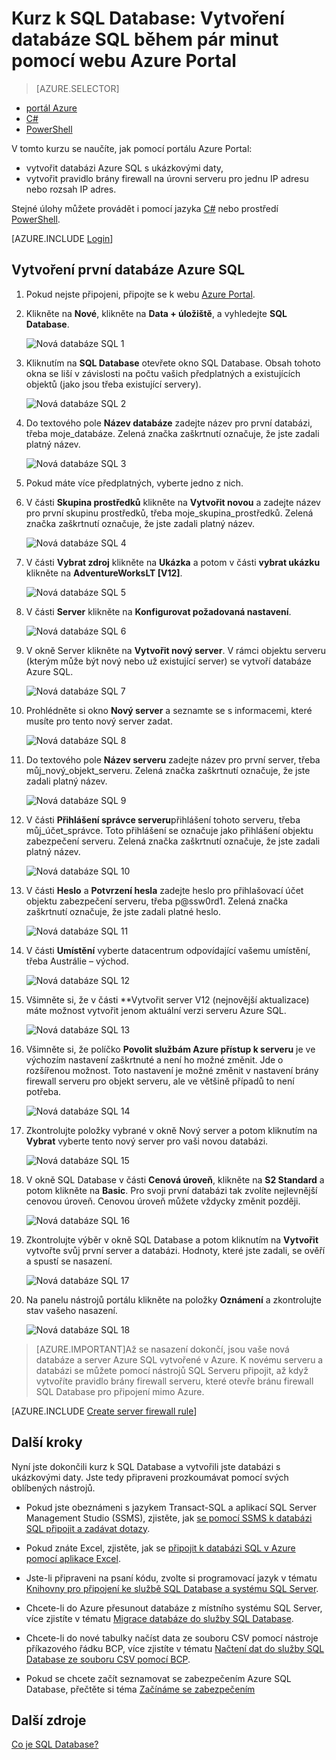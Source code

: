 <properties
    pageTitle="Kurz k SQL Database: Vytvoření databáze SQL | Microsoft Azure"
    description="Zjistěte, jak nastavit logický server služby SQL Database, pravidlo brány firewall serveru, databáze SQL a ukázková data. Zjistíte také, jak se připojit pomocí nástrojů klienta, konfigurovat uživatele a nastavit pravidlo brány firewall databáze."
    keywords="kurz k sql database, vytvoření databáze sql"
    services="sql-database"
    documentationCenter=""
    authors="CarlRabeler"
    manager="jhubbard"
    editor=""/>


<tags
    ms.service="sql-database"
    ms.workload="data-management"
    ms.tgt_pltfrm="na"
    ms.devlang="na"
    ms.topic="hero-article"
    ms.date="09/07/2016"
    ms.author="carlrab"/>


# Kurz k SQL Database: Vytvoření databáze SQL během pár minut pomocí webu Azure Portal

> [AZURE.SELECTOR]
- [portál Azure](sql-database-get-started.md)
- [C#](sql-database-get-started-csharp.md)
- [PowerShell](sql-database-get-started-powershell.md)

V tomto kurzu se naučíte, jak pomocí portálu Azure Portal:

- vytvořit databázi Azure SQL s ukázkovými daty,
- vytvořit pravidlo brány firewall na úrovni serveru pro jednu IP adresu nebo rozsah IP adres.

Stejné úlohy můžete provádět i pomocí jazyka [C#](sql-database-get-started-csharp.md) nebo prostředí [PowerShell](sql-database-get-started-powershell.md).

[AZURE.INCLUDE [Login](../../includes/azure-getting-started-portal-login.md)]

<a name="create-logical-server-bk"></a>

## Vytvoření první databáze Azure SQL 

1. Pokud nejste připojeni, připojte se k webu [Azure Portal](http://portal.azure.com).
2. Klikněte na **Nové**, klikněte na **Data + úložiště**, a vyhledejte **SQL Database**.

    ![Nová databáze SQL 1](./media/sql-database-get-started/sql-database-new-database-1.png)

3. Kliknutím na **SQL Database** otevřete okno SQL Database. Obsah tohoto okna se liší v závislosti na počtu vašich předplatných a existujících objektů (jako jsou třeba existující servery).

    ![Nová databáze SQL 2](./media/sql-database-get-started/sql-database-new-database-2.png)

4. Do textového pole **Název databáze** zadejte název pro první databázi, třeba moje_databáze. Zelená značka zaškrtnutí označuje, že jste zadali platný název.

    ![Nová databáze SQL 3](./media/sql-database-get-started/sql-database-new-database-3.png)

5. Pokud máte více předplatných, vyberte jedno z nich.
6. V části **Skupina prostředků** klikněte na **Vytvořit novou** a zadejte název pro první skupinu prostředků, třeba moje_skupina_prostředků. Zelená značka zaškrtnutí označuje, že jste zadali platný název.

    ![Nová databáze SQL 4](./media/sql-database-get-started/sql-database-new-database-4.png)

7. V části **Vybrat zdroj** klikněte na **Ukázka** a potom v části **vybrat ukázku** klikněte na **AdventureWorksLT [V12]**.

    ![Nová databáze SQL 5](./media/sql-database-get-started/sql-database-new-database-5.png)

8. V části **Server** klikněte na **Konfigurovat požadovaná nastavení**.

    ![Nová databáze SQL 6](./media/sql-database-get-started/sql-database-new-database-6.png)

9. V okně Server klikněte na **Vytvořit nový server**. V rámci objektu serveru (kterým může být nový nebo už existující server) se vytvoří databáze Azure SQL.

    ![Nová databáze SQL 7](./media/sql-database-get-started/sql-database-new-database-7.png)

10. Prohlédněte si okno **Nový server** a seznamte se s informacemi, které musíte pro tento nový server zadat.

    ![Nová databáze SQL 8](./media/sql-database-get-started/sql-database-new-database-8.png)

11. Do textového pole **Název serveru** zadejte název pro první server, třeba můj_nový_objekt_serveru. Zelená značka zaškrtnutí označuje, že jste zadali platný název.

    ![Nová databáze SQL 9](./media/sql-database-get-started/sql-database-new-database-9.png)
 
12. V části **Přihlášení správce serveru**přihlášení tohoto serveru, třeba můj_účet_správce. Toto přihlášení se označuje jako přihlášení objektu zabezpečení serveru. Zelená značka zaškrtnutí označuje, že jste zadali platný název.

    ![Nová databáze SQL 10](./media/sql-database-get-started/sql-database-new-database-10.png)

13. V části **Heslo** a **Potvrzení hesla** zadejte heslo pro přihlašovací účet objektu zabezpečení serveru, třeba p@ssw0rd1. Zelená značka zaškrtnutí označuje, že jste zadali platné heslo.

    ![Nová databáze SQL 11](./media/sql-database-get-started/sql-database-new-database-11.png)
 
14. V části **Umístění** vyberte datacentrum odpovídající vašemu umístění, třeba Austrálie – východ.

    ![Nová databáze SQL 12](./media/sql-database-get-started/sql-database-new-database-12.png)

15. Všimněte si, že v části **Vytvořit server V12 (nejnovější aktualizace) máte možnost vytvořit jenom aktuální verzi serveru Azure SQL.

    ![Nová databáze SQL 13](./media/sql-database-get-started/sql-database-new-database-13.png)

16. Všimněte si, že políčko **Povolit službám Azure přístup k serveru** je ve výchozím nastavení zaškrtnuté a není ho možné změnit. Jde o rozšířenou možnost. Toto nastavení je možné změnit v nastavení brány firewall serveru pro objekt serveru, ale ve většině případů to není potřeba.

    ![Nová databáze SQL 14](./media/sql-database-get-started/sql-database-new-database-14.png)

17. Zkontrolujte položky vybrané v okně Nový server a potom kliknutím na **Vybrat** vyberte tento nový server pro vaši novou databázi.

    ![Nová databáze SQL 15](./media/sql-database-get-started/sql-database-new-database-15.png)

18. V okně SQL Database v části **Cenová úroveň**, klikněte na **S2 Standard** a potom klikněte na **Basic**. Pro svoji první databázi tak zvolíte nejlevnější cenovou úroveň. Cenovou úroveň můžete vždycky změnit později.

    ![Nová databáze SQL 16](./media/sql-database-get-started/sql-database-new-database-16.png)

19. Zkontrolujte výběr v okně SQL Database a potom kliknutím na **Vytvořit** vytvořte svůj první server a databázi. Hodnoty, které jste zadali, se ověří a spustí se nasazení.

    ![Nová databáze SQL 17](./media/sql-database-get-started/sql-database-new-database-17.png)

20. Na panelu nástrojů portálu klikněte na položky **Oznámení** a zkontrolujte stav vašeho nasazení.

    ![Nová databáze SQL 18](./media/sql-database-get-started/sql-database-new-database-18.png)

>[AZURE.IMPORTANT]Až se nasazení dokončí, jsou vaše nová databáze a server Azure SQL vytvořené v Azure. K novému serveru a databázi se můžete pomocí nástrojů SQL Serveru připojit, až když vytvoříte pravidlo brány firewall serveru, které otevře bránu firewall SQL Database pro připojení mimo Azure.

[AZURE.INCLUDE [Create server firewall rule](../../includes/sql-database-create-new-server-firewall-portal.md)]

## Další kroky
Nyní jste dokončili kurz k SQL Database a vytvořili jste databázi s ukázkovými daty. Jste tedy připraveni prozkoumávat pomocí svých oblíbených nástrojů.

- Pokud jste obeznámeni s jazykem Transact-SQL a aplikací SQL Server Management Studio (SSMS), zjistěte, jak [se pomocí SSMS k databázi SQL připojit a zadávat dotazy](sql-database-connect-query-ssms.md).

- Pokud znáte Excel, zjistěte, jak se [připojit k databázi SQL v Azure pomocí aplikace Excel](sql-database-connect-excel.md).

- Jste-li připraveni na psaní kódu, zvolte si programovací jazyk v tématu [Knihovny pro připojení ke službě SQL Database a systému SQL Server](sql-database-libraries.md).

- Chcete-li do Azure přesunout databáze z místního systému SQL Server, více zjistíte v tématu [Migrace databáze do služby SQL Database](sql-database-cloud-migrate.md).

- Chcete-li do nové tabulky načíst data ze souboru CSV pomocí nástroje příkazového řádku BCP, více zjistíte v tématu [Načtení dat do služby SQL Database ze souboru CSV pomocí BCP](sql-database-load-from-csv-with-bcp.md).

- Pokud se chcete začít seznamovat se zabezpečením Azure SQL Database, přečtěte si téma [Začínáme se zabezpečením](sql-database-get-started-security.md)


## Další zdroje

[Co je SQL Database?](sql-database-technical-overview.md)



<!--HONumber=sep16_HO2-->


